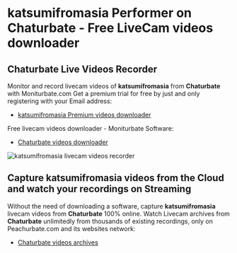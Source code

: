 # katsumifromasia Performer on Chaturbate - Free LiveCam videos downloader

## Chaturbate Live Videos Recorder

Monitor and record livecam videos of **katsumifromasia** from **Chaturbate** with Moniturbate.com
Get a premium trial for free by just and only registering with your Email address:
* [katsumifromasia Premium videos downloader](https://moniturbate.com/request-demo-licence-key.html)

Free livecam videos downloader - Moniturbate Software:
* [Chaturbate videos downloader](https://moniturbate.com/moniturbate-download-software.html)

![katsumifromasia livecam videos recorder](https://peachurnet.com/templates/moniturbate-software.png)


## Capture katsumifromasia videos from the Cloud and watch your recordings on Streaming

Without the need of downloading a software, capture **katsumifromasia** livecam videos from **Chaturbate** 100% online.
Watch Livecam archives from **Chaturbate** unlimitedly from thousands of existing recordings, only on Peachurbate.com and its websites network:
* [Chaturbate videos archives](https://peachurnet.com/)